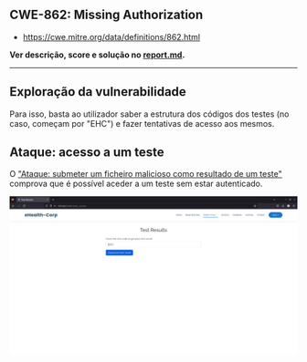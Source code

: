 ## CWE-862: Missing Authorization
- https://cwe.mitre.org/data/definitions/862.html

**Ver descrição, score e solução no [report.md](../report.md#cwe-862-missing-authorization).**

---
## Exploração da vulnerabilidade
Para isso, basta ao utilizador saber a estrutura dos códigos dos testes (no caso, começam por "EHC") e fazer tentativas de acesso aos mesmos.

## Ataque: acesso a um teste
O ["Ataque: submeter um ficheiro malicioso como resultado de um teste"](CWE-434.md#ataque-submeter-um-ficheiro-malicioso-como-resultado-de-um-teste) comprova que é possível aceder a um teste sem estar autenticado.

![CWE-862](images/CWE-862_image1.png)